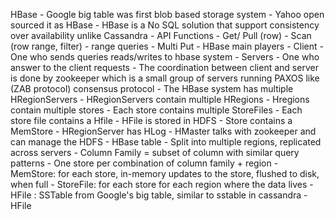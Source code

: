 HBase
    - Google big table was first blob based storage system
    - Yahoo open sourced it as HBase
    - HBase is a No SQL solution that support consistency over availability unlike Cassandra
    - API Functions
        - Get/ Pull (row)
        - Scan (row range, filter) - range queries
        - Multi Put
    -  HBase main players
        - Client - One who sends queries reads/writes to hbase system
        - Servers - One who answer to the client requests
        - The coordination between client and server is done by zookeeper which is a small group of servers
        running PAXOS like (ZAB protocol) consensus protocol
        - The HBase system has multiple HRegionServers
        - HRegionServers contain multiple HRegions
        - Hregions contain multiple stores
        - Each store contains multiple StoreFiles
        - Each store file contains a Hfile
        - HFile is stored in HDFS
        - Store contains a MemStore
        - HRegionServer has HLog
        - HMaster talks with zookeeper and can manage the HDFS
    - HBase table
        - Split into multiple regions, replicated across servers
        - Column Family = subset of column with similar query patterns
        - One store per combination of column family + region
            - MemStore: for each store, in-memory updates to the store, flushed to disk, when full
            - StoreFile: for each store for each region where the data lives
            - HFile : SSTable from Google's big table, similar to sstable in cassandra
    - HFile